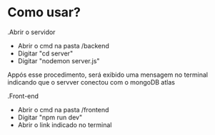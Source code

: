 <h1>Como usar?</h1>

<p>.Abrir o servidor</p>
<ul>
  <li>Abrir o cmd na pasta /backend</li>
  <li>Digitar "cd server"</li>
  <li>Digitar "nodemon server.js"</li>
</ul>
<p>Appós esse procedimento, será exibido uma mensagem no terminal indicando que o servver conectou com o mongoDB atlas</p>

<p>.Front-end</p>
<ul>
  <li>Abrir o cmd na pasta /frontend</li>
  <li>Digitar "npm run dev"</li>
  <li>Abrir o link indicado no terminal</li>

</ul>
